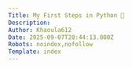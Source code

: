 ```yaml
---
Title: My First Steps in Python 🚀
Description: 
Author: Khaoula612
Date: 2025-09-07T20:44:13.000Z
Robots: noindex,nofollow
Template: index
---
```

